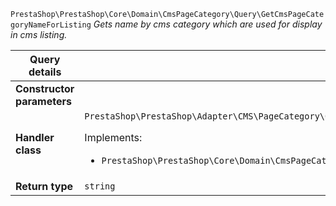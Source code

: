 `PrestaShop\PrestaShop\Core\Domain\CmsPageCategory\Query\GetCmsPageCategoryNameForListing`
_Gets name by cms category which are used for display in cms listing._

| Query details              |    |
| -------------------------- | -- |
| **Constructor parameters** | <ul></ul> |
| **Handler class**          | `PrestaShop\PrestaShop\Adapter\CMS\PageCategory\QueryHandler\GetCmsPageCategoryNameForListingHandler`  <p> Implements: </p> <ul>  <li>`PrestaShop\PrestaShop\Core\Domain\CmsPageCategory\QueryHandler\GetCmsPageCategoryNameForListingHandlerInterface`</li>  |
| **Return type** |  `string`  |
